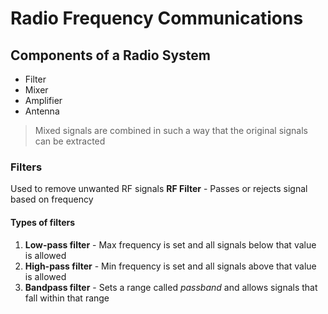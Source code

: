 # Radio Frequency Communications
## Components of a Radio System
- Filter
- Mixer
- Amplifier
- Antenna
> Mixed signals are combined in such a way that the original signals can be extracted

### Filters
Used to remove unwanted RF signals
**RF Filter** - Passes or rejects signal based on frequency
#### Types of filters
1. **Low-pass filter** - Max frequency is set and all signals below that value is allowed
2. **High-pass filter** - Min frequency is set and all signals above that value is allowed
3. **Bandpass filter** - Sets a range called *passband*  and allows signals that fall within that range
